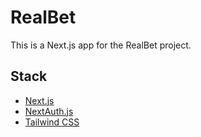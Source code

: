 # RealBet

This is a Next.js app for the RealBet project.

## Stack

- [Next.js](https://nextjs.org)
- [NextAuth.js](https://next-auth.js.org)
- [Tailwind CSS](https://tailwindcss.com)
